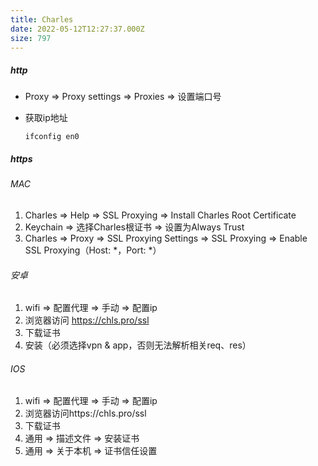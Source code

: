 ```yaml
---
title: Charles
date: 2022-05-12T12:27:37.000Z
size: 797
---
```

##### http

- Proxy ⇒ Proxy settings ⇒ Proxies ⇒ 设置端口号

- 获取ip地址

  ```
  ifconfig en0
  ```

##### https

###### MAC

1. Charles ⇒ Help ⇒ SSL Proxying ⇒ Install Charles Root Certificate
2. Keychain ⇒ 选择Charles根证书 ⇒ 设置为Always Trust
3. Charles ⇒ Proxy ⇒ SSL Proxying Settings ⇒ SSL Proxying ⇒ Enable SSL Proxying（Host: *，Port: *）

###### 安卓

1. wifi ⇒ 配置代理 ⇒ 手动 ⇒ 配置ip
2. 浏览器访问 https://chls.pro/ssl
3. 下载证书
4. 安装（必须选择vpn & app，否则无法解析相关req、res）

###### IOS

1. wifi ⇒ 配置代理 ⇒ 手动 ⇒ 配置ip
2. 浏览器访问https://chls.pro/ssl
3. 下载证书
4. 通用 ⇒ 描述文件 ⇒ 安装证书
5. 通用 ⇒ 关于本机 ⇒ 证书信任设置
